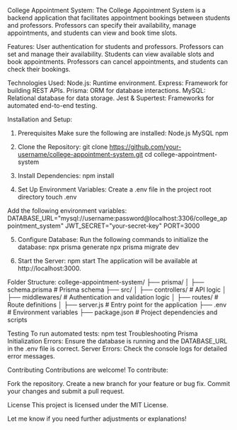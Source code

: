College Appointment System:
The College Appointment System is a backend application that facilitates appointment bookings between students and professors. Professors can specify their availability, manage appointments, and students can view and book time slots.

Features:
User authentication for students and professors.
Professors can set and manage their availability.
Students can view available slots and book appointments.
Professors can cancel appointments, and students can check their bookings.

Technologies Used:
Node.js: Runtime environment.
Express: Framework for building REST APIs.
Prisma: ORM for database interactions.
MySQL: Relational database for data storage.
Jest & Supertest: Frameworks for automated end-to-end testing.

Installation and Setup:
1. Prerequisites
Make sure the following are installed:
Node.js
MySQL
npm 

2. Clone the Repository:
git clone https://github.com/your-username/college-appointment-system.git
cd college-appointment-system

3. Install Dependencies:
npm install

4. Set Up Environment Variables:
Create a .env file in the project root directory
touch .env

Add the following environment variables:
DATABASE_URL="mysql://username:password@localhost:3306/college_appointment_system"
JWT_SECRET="your-secret-key"
PORT=3000

5. Configure Database:
Run the following commands to initialize the database:
npx prisma generate
npx prisma migrate dev

6. Start the Server:
npm start
The application will be available at http://localhost:3000.

Folder Structure:
college-appointment-system/
├── prisma/
│   ├── schema.prisma        # Prisma schema
├── src/
│   ├── controllers/         # API logic
│   ├── middlewares/         # Authentication and validation logic
│   ├── routes/              # Route definitions
│   ├── server.js            # Entry point for the application
├── .env                     # Environment variables
├── package.json             # Project dependencies and scripts

Testing
To run automated tests:
npm test
Troubleshooting
Prisma Initialization Errors: Ensure the database is running and the DATABASE_URL in the .env file is correct.
Server Errors: Check the console logs for detailed error messages.

Contributing
Contributions are welcome! To contribute:

Fork the repository.
Create a new branch for your feature or bug fix.
Commit your changes and submit a pull request.

License
This project is licensed under the MIT License.

Let me know if you need further adjustments or explanations!